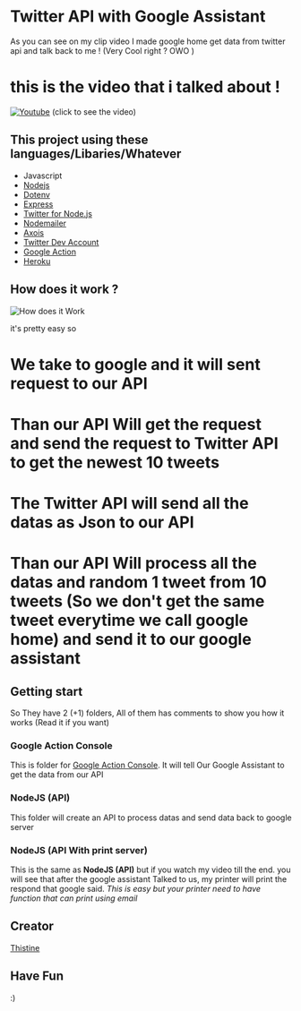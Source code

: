 # Twitter API with Google Assistant
As you can see on my clip video I made google home get data from twitter api and talk back to me ! (Very Cool right ? OWO )
# this is the video that i talked about !
[![Youtube](https://i.ytimg.com/vi/Dtvg-oja5yQ/maxresdefault.jpg)](https://youtu.be/Dtvg-oja5yQ)
(click to see the video)

## This project using these languages/Libaries/Whatever
* Javascript
* [Nodejs](https://nodejs.org/en/)
* [Dotenv](https://www.npmjs.com/package/dotenv)
* [Express](https://expressjs.com/)
* [Twitter for Node.js ](https://www.npmjs.com/package/twitter)
* [Nodemailer](https://nodemailer.com/about/)
* [Axois](https://www.npmjs.com/package/axios)
* [Twitter Dev Account](https://developer.twitter.com/)
* [Google Action](https://console.actions.google.com/)
* [Heroku](https://http://heroku.com/)

## How does it work ?
![How does it Work](docs/images/r1)

it's pretty easy so 
# We take to google and it will sent request to our API
# Than our API Will get the request and send the request to Twitter API to get the newest 10 tweets
# The Twitter API will send all the datas as Json to our API 
# Than our API Will process all the datas and random 1 tweet from 10 tweets (So we don't get the same tweet everytime we call google home) and send it to our google assistant

## Getting start
So They have 2 (+1) folders, All of them has comments to show you how it works (Read it if you want)

### Google Action Console
This is folder for [Google Action Console](https://console.actions.google.com/).
It will tell Our Google Assistant to get the data from our API

### NodeJS (API)
This folder will create an API to process datas and send data back to google server

### NodeJS (API With print server)
This is the same as **NodeJS (API)** but if you watch my video till the end. you will see that after the google assistant Talked to us, my printer will print the respond that google said.
*This is easy but your printer need to have function that can print using email*

## Creator
[Thistine](https://thistine.com)

## Have Fun
:)
